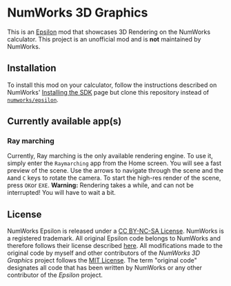

# NumWorks 3D Graphics
This is an [Epsilon](https://github.com/numworks/epsilon) mod that showcases 3D Rendering on the NumWorks calculator.
This project is an unofficial mod and is **not** maintained by NumWorks.

## Installation
To install this mod on your calculator, follow the instructions described on NumWorks' [Installing the SDK](https://www.numworks.com/resources/engineering/software/build/) page but clone this repository instead of [`numworks/epsilon`](https://github.com/numworks/epsilon).

## Currently available app(s)
### Ray marching
Currently, Ray marching is the only available rendering engine. To use it, simply enter the `Raymarching` app from the Home screen. You will see a fast preview of the scene. Use the arrows to navigate through the scene and the `A`and `C` keys to rotate the camera.
To start the high-res render of the scene, press `OK`or `EXE`. **Warning:** Rendering takes a while, and can not be interrupted! You will have to wait a bit.

## License

NumWorks Epsilon is released under a [CC BY-NC-SA License](https://creativecommons.org/licenses/by-nc-sa/4.0/legalcode). NumWorks is a registered trademark. All original Epsilon code belongs to NumWorks and therefore follows their license described [here](https://github.com/numworks/epsilon/blob/master/LICENSE). 
All modifications made to the original code by myself and other contributors of the *NumWorks 3D Graphics* project follows the [MIT License](https://en.wikipedia.org/wiki/MIT_License). The term "original code" designates all code that has been written by NumWorks or any other contributor of the *Epsilon* project.

